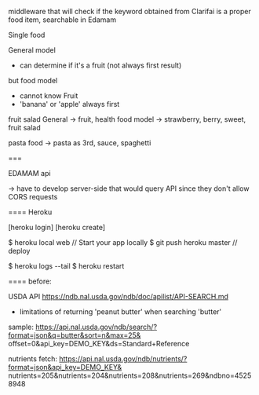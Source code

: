 middleware that will check if the keyword obtained from Clarifai
is a proper food item, searchable in Edamam


Single food

General model
- can determine if it's a fruit (not always first result)

but food model

- cannot know Fruit
- 'banana' or 'apple' always first


fruit salad
General -> fruit, health
food model -> strawberry, berry, sweet, fruit salad

pasta
food -> pasta as 3rd, sauce, spaghetti


===

EDAMAM api

-> have to develop server-side that would query API
since they don't allow CORS requests


====
Heroku

[heroku login]
[heroku create]

$ heroku local web    // Start your app locally
$ git push heroku master    // deploy

$ heroku logs --tail
$ heroku restart



====
before:

USDA API
https://ndb.nal.usda.gov/ndb/doc/apilist/API-SEARCH.md

- limitations of returning 'peanut butter' when searching 'butter'

sample: https://api.nal.usda.gov/ndb/search/?format=json&q=butter&sort=n&max=25&
offset=0&api_key=DEMO_KEY&ds=Standard+Reference


nutrients fetch:
https://api.nal.usda.gov/ndb/nutrients/?format=json&api_key=DEMO_KEY&
nutrients=205&nutrients=204&nutrients=208&nutrients=269&ndbno=45258948


